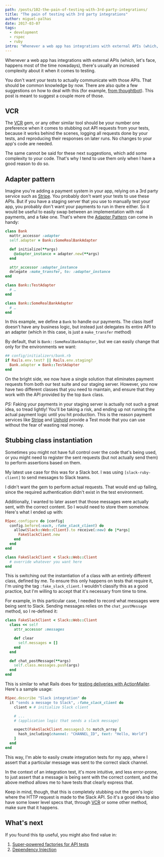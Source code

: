 ```yaml
---
path: /posts/102-the-pain-of-testing-with-3rd-party-integrations/
title: "The pain of testing with 3rd party integrations"
author: miguel-palhas
date: 2017-03-07
tags:
  - development
  - rspec
  - ruby
intro: "Whenever a web app has integrations with external APIs (which, let's face, happens most of the time nowadays), there's usually an increased complexity about it when it comes to testing."
---
```


Whenever a web app has integrations with external APIs (which, let's face, happens most of the time nowadays), there's usually an increased complexity about it when it comes to testing.

You don't want your tests to actually communicate with those APIs. That should be common knowledge by now.
There are also quite a few suggestions on how to deal with this (for example, [from thoughtbot]). This post is meant to suggest a couple more of those.

## VCR

The [VCR] gem, or any other similar tool should be your number one preference when it comes to stubbing out API requests from your tests, because it works behind the scenes, logging all requests done by your tests, and reproducing their responses on later runs. No changes to your app's code are needed.

The same cannot be said for these next suggestions, which add some complexity to your code. That's why I tend to use them only when I have a good reason to do so.

## Adapter pattern

Imagine you're adding a payment system in your app, relying on a 3rd party service such as [Stripe]. You probably don't want your tests to use these APIs. But if you have a staging server that you use to manually test your app, you probably don't want your payments to run in there either. So it would be useful to easily swap between an implementation with real payments, and a fake one. That's where the [Adapter Pattern] can come in handy:

```ruby
class Bank
  mattr_accessor :adapter
  self.adapter = Bank::SomeRealBankAdapter

  def initialize(**args)
    @adapter_instance = adapter.new(**args)
  end

  attr_accessor :adapter_instance
  delegate :make_transfer, to: :adapter_instance
end

class Bank::TestAdapter
  # …
end

class Bank::SomeRealBankAdapter
  # …
end
```

In this example, we define a `Bank` to handle our payments.
The class itself doesn't have any business logic, but instead just delegates its entire API to an adapter (which in this case, is just a `make_transfer` method)

By default, that is `Bank::SomeRealBankAdapter`, but we can easily change that only for the environments we want:

```ruby
## config/initializers/bank.rb
if Rails.env.test? || Rails.env.staging?
  Bank.adapter = Bank::TestAdapter
end
```

On the bright side, we now have a single solution that eliminates payment requests from both our test suite and our staging server.
However, you now have two different classes that you need to maintain, and ensure that they work with the API provided by the top `Bank` class.

*PS:* Faking your payments in your staging server is actually not such a great idea, so tread lightly! You'll be taking a risk, and ending up not running the actual payment logic until you hit production.
This is the reason payment services like [Stripe] and [Uphold] provide a Test mode that you can use without the fear of wasting real money.


## Stubbing class instantiation

Sometimes you might not have full control over the code that's being used, or you might need to register the sent requests (but not actually send them) to perform assertions based on them.

My latest use case for this was for a Slack bot. I was using `[slack-ruby-client]` to send messages to Slack teams.

I didn't want the gem to perform actual requests. That would end up failing, since the required authentication didn't exist in the test environment.

Additionally, I wanted to later assert that those messages were actually sent, with the correct content. So I would need to store them somehow. Here's what I ended up with:

```ruby
RSpec.configure do |config|
  config.before(:each, :fake_slack_client) do
    allow(Slack::Web::Client).to receive(:new) do |*args|
      FakeSlackClient.new
    end
  end
end

class FakeSlackClient < Slack::Web::Client
  # override whatever you want here
end
```

This is switching out the instantiation of a class with an entirely different class, defined by me. To ensure this only happens on tests that require it, I'm using the tag `:fake_slack_client`.
I wouldn't classify this as a good practice, but I'm willing to accept that it's necessary from time to time.

For example, in this particular case, I needed to record what messages were being sent to Slack. Sending messages relies on the `chat_postMessage` method, so I re-defined it:

```ruby
class FakeSlackClient < Slack::Web::Client
  class << self
    attr_accessor :messages

    def clear
      self.messages = []
    end
  end

  def chat_postMessage(**args)
    self.class.messages.push(args)
  end
end
```

This is similar to what Rails does for [testing deliveries with ActionMailer](http://guides.rubyonrails.org/testing.html#functional-testing). Here's a sample usage:

```ruby
RSpec.describe "Slack integration" do
  it "sends a message to Slack", :fake_slack_client do
    client = # initialize Slack client

    # ...
    # (application logic that sends a slack message)

    expect(FakeSlackClient.messages).to match_array [
      hash_including(channel: "CHANNEL_ID", text: "Hello, World")
    ]
  end
end
```

This way, I'm able to easily create integration tests for my app, where I assert that a particular message was sent to the correct slack channel.

In the context of an integration test, it's more intuitive, and less error-prone, to just assert that a message is being sent with the correct content, and the above method allows me to have tests that clearly express that.

Keep in mind, though, that this is completely stubbing out the gem's logic where the HTTP request is made to the Slack API. So it's a good idea to also have some lower level specs that, through [VCR] or some other method, make sure that it happens.

## What's next

If you found this tip useful, you might also find value in:

1. [Super-powered factories for API tests](https://subvisual.co/blog/posts/73-factorygirl-beyond-the-database)
2. [Dependency Injection](https://subvisual.co/blog/posts/16-dependency-injection)

[slack-ruby-client]: https://github.com/slack-ruby/slack-ruby-client
[from thoughtbot]: https://robots.thoughtbot.com/how-to-stub-external-services-in-tests
[VCR]: https://github.com/vcr/vcr
[Adapter Pattern]: http://blog.arkency.com/2014/08/ruby-rails-adapters/
[Stripe]: https://stripe.com
[Uphold]: https://uphold.com
